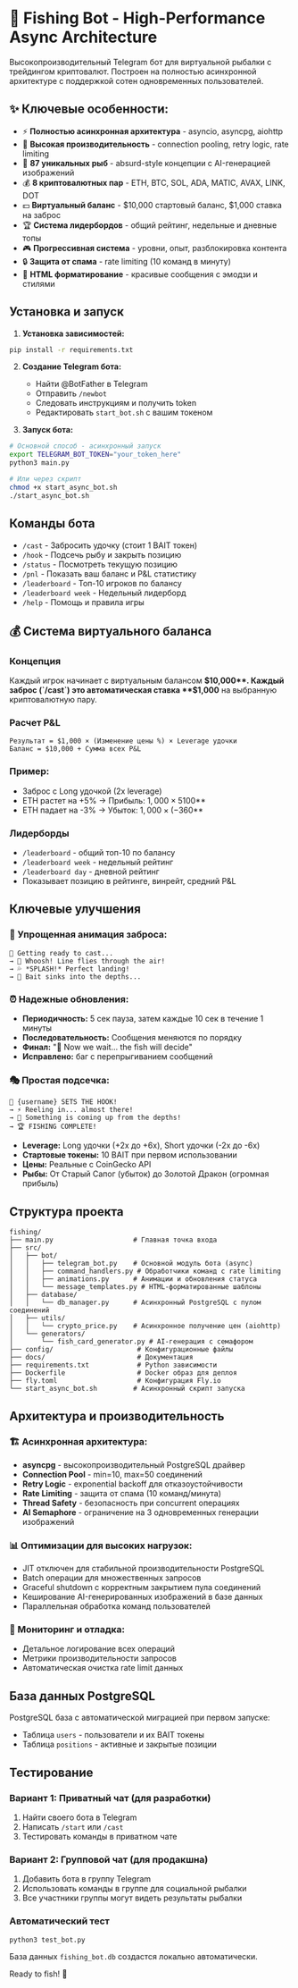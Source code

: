 # 🎣 Fishing Bot - High-Performance Async Architecture

Высокопроизводительный Telegram бот для виртуальной рыбалки с трейдингом криптовалют. Построен на полностью асинхронной архитектуре с поддержкой сотен одновременных пользователей.

## ✨ Ключевые особенности:

- ⚡ **Полностью асинхронная архитектура** - asyncio, asyncpg, aiohttp
- 🚀 **Высокая производительность** - connection pooling, retry logic, rate limiting
- 🎯 **87 уникальных рыб** - absurd-style концепции с AI-генерацией изображений
- 💰 **8 криптовалютных пар** - ETH, BTC, SOL, ADA, MATIC, AVAX, LINK, DOT
- 💵 **Виртуальный баланс** - $10,000 стартовый баланс, $1,000 ставка на заброс
- 🏆 **Система лидербордов** - общий рейтинг, недельные и дневные топы
- 🎮 **Прогрессивная система** - уровни, опыт, разблокировка контента
- 🔒 **Защита от спама** - rate limiting (10 команд в минуту)
- 🎨 **HTML форматирование** - красивые сообщения с эмодзи и стилями

## Установка и запуск

1. **Установка зависимостей:**
```bash
pip install -r requirements.txt
```

2. **Создание Telegram бота:**
   - Найти @BotFather в Telegram
   - Отправить `/newbot`
   - Следовать инструкциям и получить token
   - Редактировать `start_bot.sh` с вашим токеном

3. **Запуск бота:**
```bash
# Основной способ - асинхронный запуск
export TELEGRAM_BOT_TOKEN="your_token_here"
python3 main.py

# Или через скрипт
chmod +x start_async_bot.sh
./start_async_bot.sh
```

## Команды бота

- `/cast` - Забросить удочку (стоит 1 BAIT токен)
- `/hook` - Подсечь рыбу и закрыть позицию
- `/status` - Посмотреть текущую позицию
- `/pnl` - Показать ваш баланс и P&L статистику
- `/leaderboard` - Топ-10 игроков по балансу
- `/leaderboard week` - Недельный лидерборд
- `/help` - Помощь и правила игры

## 💰 Система виртуального баланса

### Концепция
Каждый игрок начинает с виртуальным балансом **$10,000**. Каждый заброс (`/cast`) это автоматическая ставка **$1,000** на выбранную криптовалютную пару.

### Расчет P&L
```
Результат = $1,000 × (Изменение цены %) × Leverage удочки
Баланс = $10,000 + Сумма всех P&L
```

### Пример:
- Заброс с Long удочкой (2x leverage) 
- ETH растет на +5% → Прибыль: $1,000 × 5% × 2 = **+$100**
- ETH падает на -3% → Убыток: $1,000 × (-3%) × 2 = **-$60**

### Лидерборды
- `/leaderboard` - общий топ-10 по балансу
- `/leaderboard week` - недельный рейтинг
- `/leaderboard day` - дневной рейтинг
- Показывает позицию в рейтинге, винрейт, средний P&L

## Ключевые улучшения

### 🎯 Упрощенная анимация заброса:
```
🎣 Getting ready to cast...
→ 💫 Whoosh! Line flies through the air!
→ 💦 *SPLASH!* Perfect landing!
→ 🌊 Bait sinks into the depths...
```

### ⏰ Надежные обновления:
- **Периодичность:** 5 сек пауза, затем каждые 10 сек в течение 1 минуты
- **Последовательность:** Сообщения меняются по порядку
- **Финал:** "🔮 Now we wait... the fish will decide"
- **Исправлено:** баг с перепрыгиванием сообщений

### 🎭 Простая подсечка:
```
🎣 {username} SETS THE HOOK!
→ ⚡ Reeling in... almost there!
→ 🌊 Something is coming up from the depths!
→ 🏆 FISHING COMPLETE!
```

- **Leverage:** Long удочки (+2x до +6x), Short удочки (-2x до -6x)
- **Стартовые токены:** 10 BAIT при первом использовании
- **Цены:** Реальные с CoinGecko API
- **Рыбы:** От Старый Сапог (убыток) до Золотой Дракон (огромная прибыль)

## Структура проекта

```
fishing/
├── main.py                    # Главная точка входа
├── src/
│   ├── bot/
│   │   ├── telegram_bot.py    # Основной модуль бота (async)
│   │   ├── command_handlers.py # Обработчики команд с rate limiting
│   │   ├── animations.py      # Анимации и обновления статуса
│   │   └── message_templates.py # HTML-форматированные шаблоны
│   ├── database/
│   │   └── db_manager.py      # Асинхронный PostgreSQL с пулом соединений
│   ├── utils/
│   │   └── crypto_price.py    # Асинхронное получение цен (aiohttp)
│   └── generators/
│       └── fish_card_generator.py # AI-генерация с семафором
├── config/                     # Конфигурационные файлы
├── docs/                       # Документация
├── requirements.txt            # Python зависимости
├── Dockerfile                  # Docker образ для деплоя
├── fly.toml                    # Конфигурация Fly.io
└── start_async_bot.sh         # Асинхронный скрипт запуска
```

## Архитектура и производительность

### 🏗️ Асинхронная архитектура:
- **asyncpg** - высокопроизводительный PostgreSQL драйвер
- **Connection Pool** - min=10, max=50 соединений
- **Retry Logic** - exponential backoff для отказоустойчивости
- **Rate Limiting** - защита от спама (10 команд/минута)
- **Thread Safety** - безопасность при concurrent операциях
- **AI Semaphore** - ограничение на 3 одновременных генерации изображений

### 📊 Оптимизации для высоких нагрузок:
- JIT отключен для стабильной производительности PostgreSQL
- Batch операции для множественных запросов
- Graceful shutdown с корректным закрытием пула соединений
- Кеширование AI-генерированных изображений в базе данных
- Параллельная обработка команд пользователей

### 🔧 Мониторинг и отладка:
- Детальное логирование всех операций
- Метрики производительности запросов
- Автоматическая очистка rate limit данных

## База данных PostgreSQL

PostgreSQL база с автоматической миграцией при первом запуске:
- Таблица `users` - пользователи и их BAIT токены  
- Таблица `positions` - активные и закрытые позиции

## Тестирование

### Вариант 1: Приватный чат (для разработки)
1. Найти своего бота в Telegram
2. Написать `/start` или `/cast`
3. Тестировать команды в приватном чате

### Вариант 2: Групповой чат (для продакшна)
1. Добавить бота в группу Telegram
2. Использовать команды в группе для социальной рыбалки
3. Все участники группы могут видеть результаты рыбалки

### Автоматический тест
```bash
python3 test_bot.py
```

База данных `fishing_bot.db` создастся локально автоматически.

Ready to fish! 🎣
